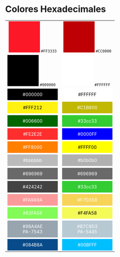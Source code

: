 # Colores Hexadecimales

| | |
|:-------------:|:-------------:|
| ![#FF3333](images/colors/FF3333.png) `#FF3333` | ![#cc0000](images/colors/CC0000.png) `#CC0000` |
| ![#000000](images/colors/000000.png) `#000000 ` | ![#FFFFFF](images/colors/FFFFFF.png) `#FFFFFF ` |
| <div style="background-color:#000000; padding:10px; color:white">#000000</div> | <div style="background-color:#FFFFFF; padding:10px; color:black">#FFFFFF </div> |
| <div style="background-color:#FFF212; padding:10px; color:black">#FFF212</div> | <div style="background-color:#C1B800; padding:10px; color:white">#C1B800 </div> |
| <div style="background-color:#006600; padding:10px; color:white">#006600</div> | <div style="background-color:#33cc33; padding:10px; color:white">#33cc33</div> |
| <div style="background-color:#FE2E2E; padding:10px; color:white">#FE2E2E</div> | <div style="background-color:#0000FF; padding:10px; color:white">#0000FF</div> |
| <div style="background-color:#FF8000; padding:10px; color:white">#FF8000</div> | <div style="background-color:#FFFF00; padding:10px; color:black">#FFFF00</div> |
| <div style="background-color:#bbbbbb; padding:10px; color:white">#bbbbbb </div> | <div style="background-color:#b0b0b0; padding:10px; color:white">#b0b0b0</div> |
| <div style="background-color:#696969; padding:10px; color:white">#696969</div> | <div style="background-color:#696969; padding:10px; color:white">#696969</div> |
| <div style="background-color:#424242; padding:10px; color:white">#424242</div> | <div style="background-color:#33cc33; padding:10px; color:white">#33cc33</div> |
| <div style="background-color:#FA9A9A; padding:10px; color:white">#FA9A9A</div> | <div style="background-color:#F7D358; padding:10px; color:white">#F7D358</div> |
| <div style="background-color:#82FA58; padding:10px; color:white">#82FA58</div> | <div style="background-color:#F4FA58; padding:10px; color:black">#F4FA58</div> |
| <div style="background-color:#98A4AE; padding:10px; color:white">#98A4AE<br>PA-7543</div> | <div style="background-color:#B7C9D3; padding:10px; color:white">#B7C9D3<br>PA-5445</div> |
| <div style="background-color:#084B8A; padding:10px; color:white">#084B8A</div> | <div style="background-color:#00BFFF; padding:10px; color:white">#00BFFF</div> |
